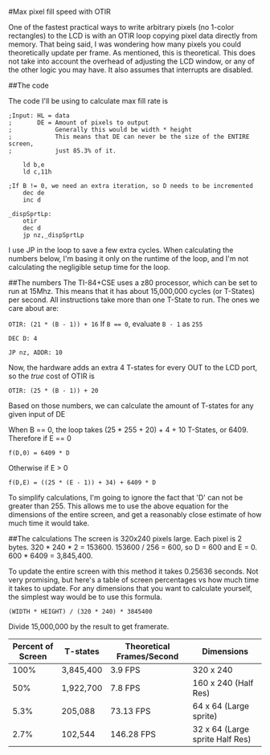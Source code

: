 #Max pixel fill speed with OTIR

One of the fastest practical ways to write arbitrary pixels (no 1-color rectangles) to the LCD is
with an OTIR loop copying pixel data directly from memory. That being said, I was wondering how many
pixels you could theoretically update per frame. As mentioned, this is theoretical. This does not
take into account the overhead of adjusting the LCD window, or any of the other logic you may have.
It also assumes that interrupts are disabled.

##The code

The code I'll be using to calculate max fill rate is

```z80
;Input: HL = data
;       DE = Amount of pixels to output
;            Generally this would be width * height
;            This means that DE can never be the size of the ENTIRE screen,
;            just 85.3% of it.

    ld b,e
    ld c,11h

;If B != 0, we need an extra iteration, so D needs to be incremented
    dec de
    inc d

_dispSprtLp:
    otir
    dec d
    jp nz,_dispSprtLp
```

I use JP in the loop to save a few extra cycles. When calculating the numbers below, I'm basing it
only on the runtime of the loop, and I'm not calculating the negligible setup time for the loop.

##The numbers
The TI-84+CSE uses a z80 processor, which can be set to run at 15Mhz. This means that it has about
15,000,000 cycles (or T-States) per second. All instructions take more than one T-State to run. The
ones we care about are:

`OTIR: (21 * (B - 1)) + 16` If `B == 0`, evaluate `B - 1` as `255`

`DEC D: 4`

`JP nz, ADDR: 10`

Now, the hardware adds an extra 4 T-states for every OUT to the LCD port, so
the _true_ cost of OTIR is

`OTIR: (25 * (B - 1)) + 20`

Based on those numbers, we can calculate the amount of T-states for any given
input of DE

When B == 0, the loop takes (25 * 255 + 20) + 4 + 10 T-States, or 6409.
Therefore if E == 0

`f(D,0) = 6409 * D`

Otherwise if E > 0

`f(D,E) = ((25 * (E - 1)) + 34) + 6409 * D`


To simplify calculations, I'm going to ignore the fact that 'D' can not be greater than 255. This
allows me to use the above equation for the dimensions of the entire screen, and get a reasonably
close estimate of how much time it would take.

##The calculations
The screen is 320x240 pixels large. Each pixel is 2 bytes. 320 * 240 * 2 = 153600. 153600 / 256 =
600, so D = 600 and E = 0. 600 * 6409 = 3,845,400.

To update the entire screen with this method it takes 0.25636 seconds. Not very promising, but
here's a table of screen percentages vs how much time it takes to update. For any dimensions that
you want to calculate yourself, the simplest way would be to use this formula.

`(WIDTH * HEIGHT) / (320 * 240) * 3845400`

Divide 15,000,000 by the result to get framerate.

Percent of Screen | T-states  | Theoretical Frames/Second | Dimensions
----------------- | --------  | ------------------------- | ----------
100%              | 3,845,400 | 3.9 FPS                   | 320 x 240
50%               | 1,922,700 | 7.8 FPS                   | 160 x 240 (Half Res)
5.3%              | 205,088   | 73.13 FPS                 | 64 x 64 (Large sprite)
2.7%              | 102,544   | 146.28 FPS                | 32 x 64 (Large sprite Half Res)

